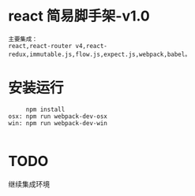 # react 简易脚手架-v1.0

    主要集成：
    react,react-router v4,react-redux,immutable.js,flow.js,expect.js,webpack,babel。
    

# 安装运行

```
     npm install
osx: npm run webpack-dev-osx
win: npm run webpack-dev-win
    
```


# TODO

继续集成环境










    




